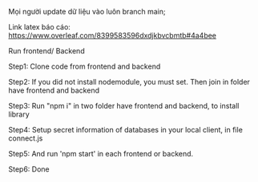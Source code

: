 Mọi người update dữ liệu vào luôn branch main;

 Link latex báo cáo: https://www.overleaf.com/8399583596dxdjkbvcbmtb#4a4bee

Run frontend/ Backend

 Step1: Clone code from frontend and backend
 
 Step2: If you did not install nodemodule, you must set. Then join in folder have frontend and backend
 
 Step3: Run "npm i" in two folder have frontend and backend, to install library
 
 Step4: Setup secret information of databases in your local client,  in file connect.js
 
 Step5: And run 'npm start' in each frontend or backend.
 
 Step6: Done

